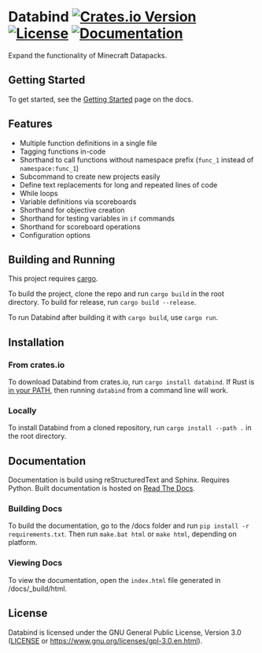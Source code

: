 # Databind [![Crates.io Version](https://img.shields.io/crates/v/databind)](https://crates.io/crates/databind) [![License](https://img.shields.io/github/license/MysteryBlokHed/databind)](#license) [![Documentation](https://readthedocs.org/projects/databind/badge/?version=latest)](https://databind.readthedocs.io/en/latest/)

Expand the functionality of Minecraft Datapacks.

## Getting Started

To get started, see the [Getting Started](https://databind.readthedocs.io/en/latest/getting_started.html)
page on the docs.

## Features

- Multiple function definitions in a single file
- Tagging functions in-code
- Shorthand to call functions without namespace prefix (`func_1` instead of `namespace:func_1`)
- Subcommand to create new projects easily
- Define text replacements for long and repeated lines of code
- While loops
- Variable definitions via scoreboards
- Shorthand for objective creation
- Shorthand for testing variables in `if` commands
- Shorthand for scoreboard operations
- Configuration options

## Building and Running

This project requires [cargo](https://www.rust-lang.org/learn/get-started).

To build the project, clone the repo and run `cargo build` in the root directory.
To build for release, run `cargo build --release`.

To run Databind after building it with `cargo build`, use `cargo run`.

## Installation

### From crates.io

To download Databind from crates.io, run `cargo install databind`. If Rust is
[in your PATH](https://www.rust-lang.org/tools/install#installation-notes),
then running `databind` from a command line will work.

### Locally

To install Databind from a cloned repository, run `cargo install --path .` in the root directory.

## Documentation

Documentation is build using reStructuredText and Sphinx. Requires Python.
Built documentation is hosted on [Read The Docs](https://databind.readthedocs.io/en/latest/).

### Building Docs

To build the documentation, go to the /docs folder and run `pip install -r requirements.txt`.
Then run `make.bat html` or `make html`, depending on platform.

### Viewing Docs

To view the documentation, open the `index.html` file generated in /docs/\_build/html.

## License

Databind is licensed under the GNU General Public License, Version 3.0
([LICENSE](LICENSE) or <https://www.gnu.org/licenses/gpl-3.0.en.html>).
